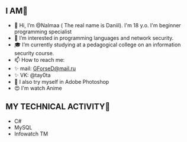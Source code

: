## I AM🌵
- 👋 Hi, I’m @Nalmaa ( The real name is Daniil). I'm 18 y.o. I'm beginner programming specialist
- 👀 I’m interested in programming languages and network security.
- 🎓 I’m currently studying at a pedagogical college on an information security course. 
- 📫 How to reach me:
- ✨ mail: GForseD@mail.ru
- ✨ VK: @tay0ta
- 🌱 I also try myself in Adobe Photoshop 
- 😍 I'm watch Anime



## MY TECHNICAL ACTIVITY👾
* C#
* MySQL
* Infowatch TM
<!---
Nalmaa/Nalmaa is a ✨ special ✨ repository because its `README.md` (this file) appears on your GitHub profile.
You can click the Preview link to take a look at your changes.
--->
